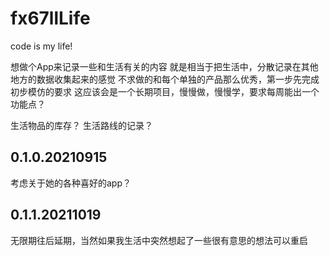 # fx67llLife
code is my life!

想做个App来记录一些和生活有关的内容
就是相当于把生活中，分散记录在其他地方的数据收集起来的感觉
不求做的和每个单独的产品那么优秀，第一步先完成初步模仿的要求
这应该会是一个长期项目，慢慢做，慢慢学，要求每周能出一个功能点？

生活物品的库存？
生活路线的记录？

## 0.1.0.20210915
考虑关于她的各种喜好的app？


## 0.1.1.20211019
无限期往后延期，当然如果我生活中突然想起了一些很有意思的想法可以重启  